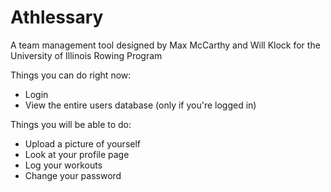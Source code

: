 # Athlessary

A team management tool designed by Max McCarthy and Will Klock for the University of Illinois Rowing Program

Things you can do right now:
- Login
- View the entire users database (only if you're logged in)

Things you will be able to do:
- Upload a picture of yourself
- Look at your profile page
- Log your workouts
- Change your password
